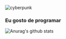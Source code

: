 ![cyberpunk](https://user-images.githubusercontent.com/60518820/96678049-453a8180-1347-11eb-8f68-0bb7989649be.gif)
### Eu gosto de programar 
![Anurag's github stats](https://github-readme-stats.vercel.app/api?username=anuraghazra&theme=dark&show_icons=true)
